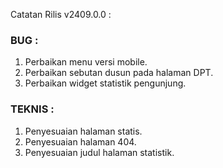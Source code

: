Catatan Rilis v2409.0.0 :

### BUG : 
1. Perbaikan menu versi mobile.
2. Perbaikan sebutan dusun pada halaman DPT.
3. Perbaikan widget statistik pengunjung.

### TEKNIS :
1. Penyesuaian halaman statis.
2. Penyesuaian halaman 404.
3. Penyesuaian judul halaman statistik.